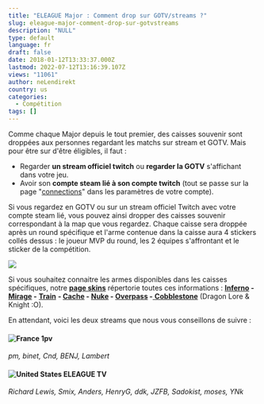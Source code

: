 ```yaml
---
title: "ELEAGUE Major : Comment drop sur GOTV/streams ?"
slug: eleague-major-comment-drop-sur-gotvstreams
description: "NULL"
type: default
language: fr
draft: false
date: 2018-01-12T13:33:37.000Z
lastmod: 2022-07-12T13:16:39.107Z
views: "11061"
author: neLendirekt
country: us
categories:
  - Compétition
tags: []
---
```

Comme chaque Major depuis le tout premier, des caisses souvenir sont droppées aux personnes regardant les matchs sur stream et GOTV. Mais pour être sur d'être éligibles, il faut :

* Regarder **un stream officiel twitch** ou **regarder la GOTV** s'affichant dans votre jeu.
* Avoir son **compte steam lié à son compte twitch** (tout se passe sur la page "[connections](https://www.twitch.tv/settings/connections)" dans les paramètres de votre compte).

Si vous regardez en GOTV ou sur un stream officiel Twitch avec votre compte steam lié, vous pouvez ainsi dropper des caisses souvenir correspondant à la map que vous regardez. Chaque caisse sera droppée après un round spécifique et l'arme contenue dans la caisse aura 4 stickers collés dessus : le joueur MVP du round, les 2 équipes s'affrontant et le sticker de la compétition. 

![](/images/articles/5a57c45c75d76/images/RuaA1YV84Uc2IHt489QvbovtTIttIUXMt2O54Z6Z.png)

Si vous souhaitez connaitre les armes disponibles dans les caisses spécifiques, notre **[page skins](https://flickshot.fr/fr/skins#/)** répertorie toutes ces informations : [**Inferno**](https://flickshot.fr/fr/skins#/collection/Inferno%5FCollection/4)**[](https:///skins#!/collection/13) \- [Mirage](https://flickshot.fr/fr/skins#/collection/Mirage%5FCollection/16) \-** [**Train**](https://flickshot.fr/fr/skins#/collection/Train%5FCollection/18) **\- [Cache](https://flickshot.fr/fr/skins#/collection/Cache%5FCollection/39) \- [Nuke](https://flickshot.fr/fr/skins#/collection/Nuke%5FCollection/7) \- [Overpass](https://flickshot.fr/fr/skins#/collection/Overpass%5FCollection/32) \-**[ **Cobblestone**](https://flickshot.fr/fr/skins#/collection/Cobblestone%5FCollection/34) (Dragon Lore & Knight :O).

En attendant, voici les deux streams que nous vous conseillons de suivre :

#### ![France](/images/countries/fr.svg)⁠ 1pv

_pm, binet, Cnd, BENJ, Lambert_

#### ![United States](/images/countries/us.svg)⁠ ELEAGUE TV

_Richard Lewis, Smix, Anders, HenryG, ddk, JZFB, Sadokist, moses, YNk_

  
